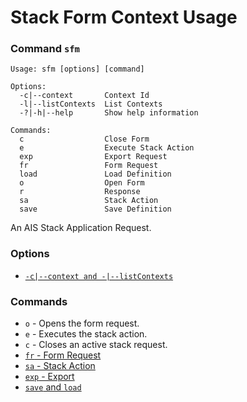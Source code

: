 # Stack Form Context Usage
### Command `sfm`
```
Usage: sfm [options] [command]

Options:
  -c|--context       Context Id
  -l|--listContexts  List Contexts
  -?|-h|--help       Show help information

Commands:
  c                  Close Form
  e                  Execute Stack Action
  exp                Export Request
  fr                 Form Request
  load               Load Definition
  o                  Open Form
  r                  Response
  sa                 Stack Action
  save               Save Definition
```
An AIS Stack Application Request.
### Options
- [`-c|--context and -|--listContexts`](./opt-context-and-list.md)
### Commands
- `o` - Opens the form request.
- `e` - Executes the stack action.
- `c` - Closes an active stack request.
- [`fr` - Form Request](./cmd-sfm-fr.md)
- [`sa` - Stack Action](./cmd-sfm-sa.md)
- [`exp` - Export](./cmd-exp.md)
- [`save` and `load`](./cmd-save-and-load.md)
